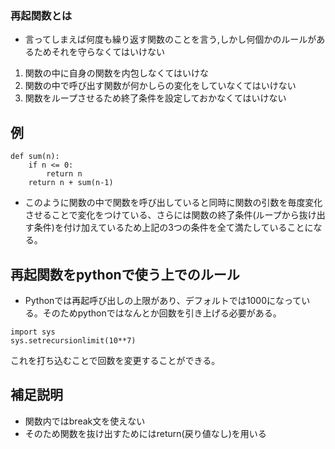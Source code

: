 ### 再起関数とは
- 言ってしまえば何度も繰り返す関数のことを言う,しかし何個かのルールがあるためそれを守らなくてはいけない
1. 関数の中に自身の関数を内包しなくてはいけな
2. 関数の中で呼び出す関数が何かしらの変化をしていなくてはいけない
3. 関数をループさせるため終了条件を設定しておかなくてはいけない
## 例
```
def sum(n):
    if n <= 0:
        return n
    return n + sum(n-1)

```
- このように関数の中で関数を呼び出していると同時に関数の引数を毎度変化させることで変化をつけている、さらには関数の終了条件(ループから抜け出す条件)を付け加えているため上記の3つの条件を全て満たしていることになる。
## 再起関数をpythonで使う上でのルール
- Pythonでは再起呼び出しの上限があり、デフォルトでは1000になっている。そのためpythonではなんとか回数を引き上げる必要がある。
```
import sys
sys.setrecursionlimit(10**7)
```
これを打ち込むことで回数を変更することができる。
## 補足説明
- 関数内ではbreak文を使えない
- そのため関数を抜け出すためにはreturn(戻り値なし)を用いる